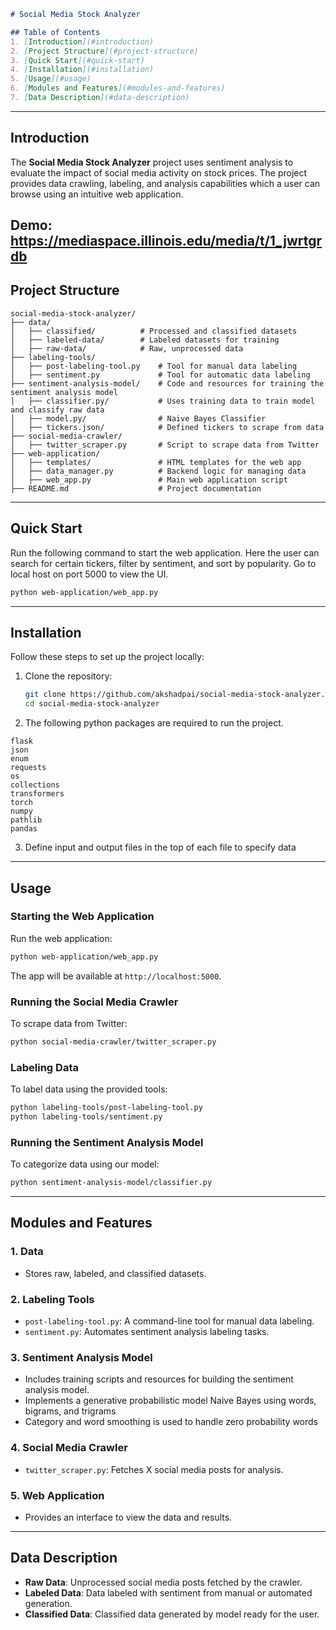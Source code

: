 ```markdown
# Social Media Stock Analyzer

## Table of Contents
1. [Introduction](#introduction)
2. [Project Structure](#project-structure)
3. [Quick Start](#quick-start)
4. [Installation](#installation)
5. [Usage](#usage)
6. [Modules and Features](#modules-and-features)
7. [Data Description](#data-description)
```
---

## Introduction
The **Social Media Stock Analyzer** project uses sentiment analysis to evaluate the impact of social media activity on stock prices. The project provides data crawling, labeling, and analysis capabilities which a user can browse using an intuitive web application.

Demo: https://mediaspace.illinois.edu/media/t/1_jwrtgrdb
---

## Project Structure

```
social-media-stock-analyzer/
├── data/
│   ├── classified/          # Processed and classified datasets
│   ├── labeled-data/        # Labeled datasets for training
│   ├── raw-data/            # Raw, unprocessed data
├── labeling-tools/
│   ├── post-labeling-tool.py    # Tool for manual data labeling
│   ├── sentiment.py             # Tool for automatic data labeling
├── sentiment-analysis-model/    # Code and resources for training the sentiment analysis model
│   ├── classifier.py/           # Uses training data to train model and classify raw data
│   ├── model.py/                # Naive Bayes Classifier
│   ├── tickers.json/            # Defined tickers to scrape from data
├── social-media-crawler/
│   ├── twitter_scraper.py       # Script to scrape data from Twitter
├── web-application/
│   ├── templates/               # HTML templates for the web app
│   ├── data_manager.py          # Backend logic for managing data
│   ├── web_app.py               # Main web application script
├── README.md                    # Project documentation
```

---

## Quick Start

Run the following command to start the web application. Here the user can search for certain tickers, filter by sentiment, and sort by popularity. Go to local host on port 5000 to view the UI.
```bash
python web-application/web_app.py
```

---

## Installation
Follow these steps to set up the project locally:

1. Clone the repository:
   ```bash
   git clone https://github.com/akshadpai/social-media-stock-analyzer.git
   cd social-media-stock-analyzer
   
2. The following python packages are required to run the project.
```
flask
json
enum
requests
os
collections
transformers
torch
numpy
pathlib
pandas
```

3. Define input and output files in the top of each file to specify data
---

## Usage
### Starting the Web Application
Run the web application:
```bash
python web-application/web_app.py
```
The app will be available at `http://localhost:5000`.

### Running the Social Media Crawler
To scrape data from Twitter:
```bash
python social-media-crawler/twitter_scraper.py
```

### Labeling Data
To label data using the provided tools:
```bash
python labeling-tools/post-labeling-tool.py
python labeling-tools/sentiment.py
```

### Running the Sentiment Analysis Model
To categorize data using our model:
```bash
python sentiment-analysis-model/classifier.py
```

---

## Modules and Features
### 1. **Data**
   - Stores raw, labeled, and classified datasets.

### 2. **Labeling Tools**
   - `post-labeling-tool.py`: A command-line tool for manual data labeling.
   - `sentiment.py`: Automates sentiment analysis labeling tasks.

### 3. **Sentiment Analysis Model**
   - Includes training scripts and resources for building the sentiment analysis model.
   - Implements a generative probabilistic model Naive Bayes using words, bigrams, and trigrams
   - Category and word smoothing is used to handle zero probability words

### 4. **Social Media Crawler**
   - `twitter_scraper.py`: Fetches X social media posts for analysis.

### 5. **Web Application**
   - Provides an interface to view the data and results.

---

## Data Description
- **Raw Data**: Unprocessed social media posts fetched by the crawler.
- **Labeled Data**: Data labeled with sentiment from manual or automated generation.
- **Classified Data**: Classified data generated by model ready for the user.
